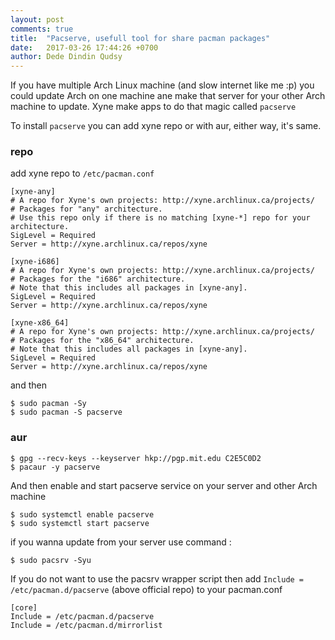 ```yaml
---
layout: post
comments: true
title:  "Pacserve, usefull tool for share pacman packages"
date:   2017-03-26 17:44:26 +0700
author: Dede Dindin Qudsy
---
```

If you have multiple Arch Linux machine (and slow internet like me :p) you could update Arch on one machine ane make that server for your other Arch machine to update. Xyne make apps to do that magic called ``pacserve``

To install ``pacserve`` you can add xyne repo or with aur, either way, it's same.

### repo
add xyne repo to ``/etc/pacman.conf``
```
[xyne-any]
# A repo for Xyne's own projects: http://xyne.archlinux.ca/projects/
# Packages for "any" architecture.
# Use this repo only if there is no matching [xyne-*] repo for your architecture.
SigLevel = Required
Server = http://xyne.archlinux.ca/repos/xyne

[xyne-i686]
# A repo for Xyne's own projects: http://xyne.archlinux.ca/projects/
# Packages for the "i686" architecture.
# Note that this includes all packages in [xyne-any].
SigLevel = Required
Server = http://xyne.archlinux.ca/repos/xyne

[xyne-x86_64]
# A repo for Xyne's own projects: http://xyne.archlinux.ca/projects/
# Packages for the "x86_64" architecture.
# Note that this includes all packages in [xyne-any].
SigLevel = Required
Server = http://xyne.archlinux.ca/repos/xyne
``` 
and then
```
$ sudo pacman -Sy
$ sudo pacman -S pacserve
```

### aur

```
$ gpg --recv-keys --keyserver hkp://pgp.mit.edu C2E5C0D2
$ pacaur -y pacserve
```

And then enable and start pacserve service on your server and other Arch machine
```
$ sudo systemctl enable pacserve
$ sudo systemctl start pacserve
```

if you wanna update from your server use command :
```
$ sudo pacsrv -Syu
```

If you do not want to use the pacsrv wrapper script then add ``Include = /etc/pacman.d/pacserve`` (above official repo) to your pacman.conf
```
[core]
Include = /etc/pacman.d/pacserve
Include = /etc/pacman.d/mirrorlist
```
